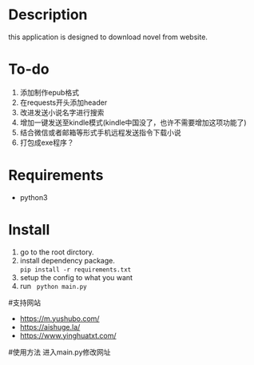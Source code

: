 # Description
this application is designed to download novel from website.
# To-do
1. 添加制作epub格式
2. 在requests开头添加header
3. 改进发送小说名字进行搜索
4. 增加一键发送至kindle模式(kindle中国没了，也许不需要增加这项功能了)
5. 结合微信或者邮箱等形式手机远程发送指令下载小说
6. 打包成exe程序？

# Requirements
* python3

# Install
1.  go to the root dirctory.
2.  install dependency package.  
```pip install -r requirements.txt```
3. setup the config to what you want
4. run ``` python main.py```

#支持网站
* https://m.yushubo.com/
* https://aishuge.la/
* https://www.yinghuatxt.com/

#使用方法
进入main.py修改网址
